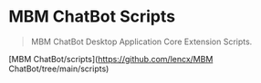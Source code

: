 # MBM ChatBot Scripts

> MBM ChatBot Desktop Application Core Extension Scripts.

[MBM ChatBot/scripts](https://github.com/lencx/MBM ChatBot/tree/main/scripts)
